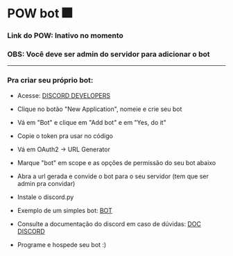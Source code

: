 # POW bot :fireworks:
<!-- ### Link do POW: [ADD BOT AO SEU SERVIDOR](https://discord.com/api/oauth2/authorize?client_id=952632808952725574&permissions=2048&scope=bot "ADD BOT AO SEU SERVIDOR") -->
 ### Link do POW: Inativo no momento
 ### OBS: Você deve ser admin do servidor para adicionar o bot

 - - - -

 ### Pra criar seu próprio bot:

* Acesse: [DISCORD DEVELOPERS](https://discord.com/developers/applications "DISCORD DEVELOPERS")

* Clique no botão "New Application", nomeie e crie seu bot

* Vá em "Bot" e clique em "Add bot" e em "Yes, do it"

* Copie o token pra usar no código

* Vá em OAuth2 -> URL Generator

* Marque "bot" em scope e as opções de permissão do seu bot abaixo

* Abra a url gerada e convide o bot para o seu servidor (tem que ser admin pra convidar)

* Instale o discord.py

* Exemplo de um simples bot: [BOT](https://discordpy.readthedocs.io/en/latest/quickstart.html#a-minimal-bot "BOT")

* Consulte a documentação do discord em caso de dúvidas: [DOC DISCORD](https://discordpy.readthedocs.io/en/stable/ "DOC DISCORD")

* Programe e hospede seu bot :)